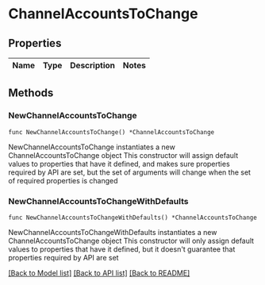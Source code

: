 # ChannelAccountsToChange

## Properties

Name | Type | Description | Notes
------------ | ------------- | ------------- | -------------

## Methods

### NewChannelAccountsToChange

`func NewChannelAccountsToChange() *ChannelAccountsToChange`

NewChannelAccountsToChange instantiates a new ChannelAccountsToChange object
This constructor will assign default values to properties that have it defined,
and makes sure properties required by API are set, but the set of arguments
will change when the set of required properties is changed

### NewChannelAccountsToChangeWithDefaults

`func NewChannelAccountsToChangeWithDefaults() *ChannelAccountsToChange`

NewChannelAccountsToChangeWithDefaults instantiates a new ChannelAccountsToChange object
This constructor will only assign default values to properties that have it defined,
but it doesn't guarantee that properties required by API are set


[[Back to Model list]](../README.md#documentation-for-models) [[Back to API list]](../README.md#documentation-for-api-endpoints) [[Back to README]](../README.md)


